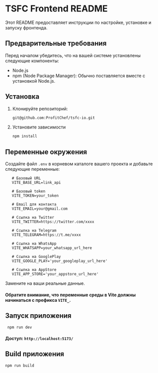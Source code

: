 # TSFC Frontend README

Этот README предоставляет инструкции по настройке, установке и запуску фронтенда.

## Предварительные требования

Перед началом убедитесь, что на вашей системе установлены следующие компоненты:

- Node.js
- npm (Node Package Manager): Обычно поставляется вместе с установкой Node.js.

## Установка

1. Клонируйте репозиторий:

   ```bash
   git@github.com:ProfitChef/tsfc-io.git
   ```
2. Установите зависимости

   ```bash
   npm install
   ```
   
## Переменные окружения

Создайте файл `.env` в корневом каталоге вашего проекта и добавьте следующие переменные:

   ```
      # Базовый URL
      VITE_BASE_URL=link_api
      
      # Базовый token
      VITE_TOKEN=your_token

      # Email для контакта
      VITE_EMAIL=your@gmail.com
      
      # Ссылка на Twitter
      VITE_TWITTER=https://twitter.com/xxxx
      
      # Ссылка на Telegram
      VITE_TELEGRAM=https://t.me/xxxx
      
      # Ссылка на WhatsApp
      VITE_WHATSAPP=your_whatsapp_url_here
      
      # Ссылка на GooglePlay
      VITE_GOOGLE_PLAY='your_googleplay_url_here'

      # Ссылка на AppStore
      VITE_APP_STORE='your_appstore_url_here'
   ```

Замените на ваши реальные данные.

#### Обратите внимание, что переменные среды в Vite должны начинаться с префикса ``VITE_``.

## Запуск приложения

   ```bash
    npm run dev
   ```
#### Доступ:  `http://localhost:5173/`

## Build приложения

   ```bash
   npm run build 
   ```
